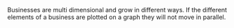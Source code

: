 Businesses are multi dimensional and grow in different ways. If the different elements of a business are plotted on a graph they will not move in parallel.